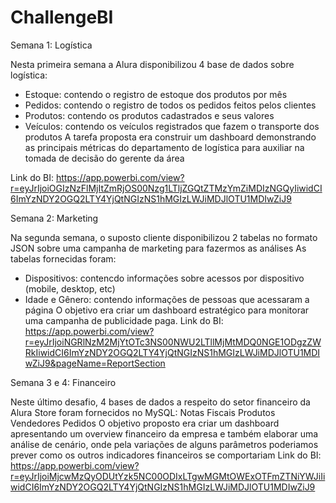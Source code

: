 # ChallengeBI

Semana 1: Logística

Nesta primeira semana a Alura disponibilizou 4 base de dados sobre logística:
- Estoque: contendo o registro de estoque dos produtos por mês
- Pedidos: contendo o registro de todos os pedidos feitos pelos clientes
- Produtos: contendo os produtos cadastrados e seus valores
- Veículos: contendo os veículos registrados que fazem o transporte dos produtos
A tarefa proposta era construir um dashboard demonstrando as principais métricas do departamento de logística para auxiliar na tomada de decisão do gerente da área

Link do BI: https://app.powerbi.com/view?r=eyJrIjoiOGIzNzFlMjItZmRjOS00Nzg1LTljZGQtZTMzYmZiMDIzNGQyIiwidCI6ImYzNDY2OGQ2LTY4YjQtNGIzNS1hMGIzLWJiMDJlOTU1MDIwZiJ9

Semana 2: Marketing

Na segunda semana, o suposto cliente disponibilizou 2 tabelas no formato JSON sobre uma campanha de marketing para fazermos as análises
As tabelas fornecidas foram:
- Dispositivos: contencdo informações sobre acessos por dispositivo (mobile, desktop, etc)
- Idade e Gênero: contendo informações de pessoas que acessaram a página
O objetivo era criar um dashboard estratégico para monitorar uma campanha de publicidade paga.
Link do BI: https://app.powerbi.com/view?r=eyJrIjoiNGRlNzM2MjYtOTc3NS00NWU2LTllMjMtMDQ0NGE1ODgzZWRkIiwidCI6ImYzNDY2OGQ2LTY4YjQtNGIzNS1hMGIzLWJiMDJlOTU1MDIwZiJ9&pageName=ReportSection

Semana 3 e 4: Financeiro

Neste último desafio, 4 bases de dados a respeito do setor financeiro da Alura Store foram fornecidos no MySQL:
Notas Fiscais
Produtos
Vendedores
Pedidos
O objetivo proposto era criar um dashboard apresentando um overview financeiro da empresa e também elaborar uma análise de cenário, onde pela variações de alguns parâmetros poderiamos prever como os outros indicadores financeiros se comportariam
Link do BI: https://app.powerbi.com/view?r=eyJrIjoiMjcwMzQyODUtYzk5NC00ODIxLTgwMGMtOWExOTFmZTNiYWJiIiwidCI6ImYzNDY2OGQ2LTY4YjQtNGIzNS1hMGIzLWJiMDJlOTU1MDIwZiJ9
